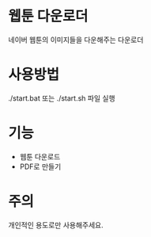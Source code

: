 #  웹툰 다운로더
네이버 웹툰의 이미지들을 다운해주는 다운로더

# 사용방법
./start.bat 또는 ./start.sh 파일 실행

# 기능
- 웹툰 다운로드
- PDF로 만들기

# 주의
개인적인 용도로만 사용해주세요.
